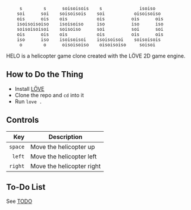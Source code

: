          s        s      soisoisois    s              isoiso
        soi      soi    soisoisois    soi           oisoisoiso
        ois      ois    ois           ois          ois      ois
        isoisoisoiso    isoisoiso     iso          iso      iso
        soisoisoisoi    soisoiso      soi          soi      soi
        ois      ois    ois           ois          ois      ois
        iso      iso    isoisoisoi    isoisoisoi    soisoisois
         o        o      oisoisoiso    oisoisoiso     soisoi
  
HELO is a helicopter game clone created with the LÖVE 2D game engine.  
  
## How to Do the Thing
- Install [LÖVE](https://www.love2d.org)
- Clone the repo and `cd` into it
- Run `love .`
  
## Controls
| Key    | Description                               |
|-------:|-------------------------------------------|
|`space` | Move the helicopter up                    |
|`left`  | Move the helicopter left                  |
|`right` | Move the helicopter right                 |



## To-Do List
See [TODO](TODO.md)




